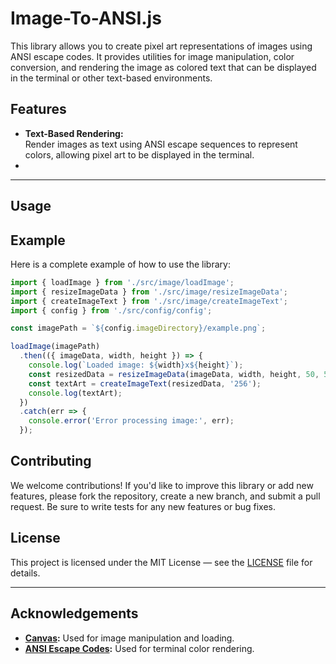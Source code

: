 # Image-To-ANSI.js

This library allows you to create pixel art representations of images using ANSI escape codes. It provides utilities for image manipulation, color conversion, and rendering the image as colored text that can be displayed in the terminal or other text-based environments.


## Features

- **Text-Based Rendering:**  
  Render images as text using ANSI escape sequences to represent colors, allowing pixel art to be displayed in the terminal.
-
---

## Usage

## Example

Here is a complete example of how to use the library:

```javascript
import { loadImage } from './src/image/loadImage';
import { resizeImageData } from './src/image/resizeImageData';
import { createImageText } from './src/image/createImageText';
import { config } from './src/config/config';

const imagePath = `${config.imageDirectory}/example.png`;

loadImage(imagePath)
  .then(({ imageData, width, height }) => {
    console.log(`Loaded image: ${width}x${height}`);
    const resizedData = resizeImageData(imageData, width, height, 50, 50);
    const textArt = createImageText(resizedData, '256');
    console.log(textArt);
  })
  .catch(err => {
    console.error('Error processing image:', err);
  });
```



## Contributing

We welcome contributions! If you'd like to improve this library or add new features, please fork the repository, create a new branch, and submit a pull request. Be sure to write tests for any new features or bug fixes.



## License

This project is licensed under the MIT License — see the [LICENSE](LICENSE) file for details.

---

## Acknowledgements

- **[Canvas](https://www.npmjs.com/package/canvas):** Used for image manipulation and loading.
- **[ANSI Escape Codes](https://en.wikipedia.org/wiki/ANSI_escape_code):** Used for terminal color rendering.
